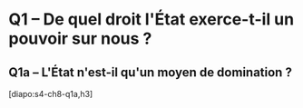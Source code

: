 # Q1 – De quel droit l'État exerce-t-il un pouvoir sur nous ?

## Q1a – L'État n'est-il qu'un moyen de domination ?

[diapo:s4-ch8-q1a,h3]
